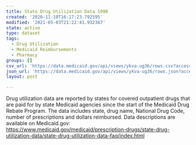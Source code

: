 ```yaml
---
title: State Drug Utilization Data 1998
created: '2020-11-10T16:17:23.792595'
modified: '2021-05-03T21:22:41.932387'
state: active
type: dataset
tags:
  - Drug Utilization
  - Medicaid Reimbursements
  - Pharmacy
groups: []
csv_url: 'https://data.medicaid.gov/api/views/ykva-ug36/rows.csv?accessType=DOWNLOAD'
json_url: 'https://data.medicaid.gov/api/views/ykva-ug36/rows.json?accessType=DOWNLOAD'
layout: post

---
```

Drug utilization data are reported by states for covered outpatient drugs that are paid for by state Medicaid agencies since the start of the Medicaid Drug Rebate Program. The data includes state, drug name, National Drug Code, number of prescriptions and dollars reimbursed. Data descriptions are available on Medicaid.gov: https://www.medicaid.gov/medicaid/prescription-drugs/state-drug-utilization-data/state-drug-utilization-data-faq/index.html

